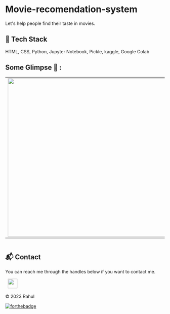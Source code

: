 # Movie-recomendation-system
Let's help people find their taste in movies.
 
## 📌 Tech Stack
HTML, CSS, Python, Jupyter Notebook, Pickle, kaggle, Google Colab

## Some Glimpse 🤩 :
<table>
 <tr>
  <td><img src = "https://res.cloudinary.com/phantomping/image/upload/v1747317586/Github%20Project/ckwu3dmp484apnaxsew9.jpg" width="500"></td>
  <!-- <td><img src = "https://res.cloudinary.com/phantomping/image/upload/v1747293525/nalenbpupbhhfldrkn2w.png" width="500"></td> -->
 </tr>
</table>
<div align="center">
<table>
<tr>
<!-- <td><img src = "https://user-images.githubusercontent.com/108818360/188401020-69357d33-7c60-445e-a438-658bf77fd415.png" width="200"></td>
<td><img src = "https://user-images.githubusercontent.com/108818360/188401033-e5e8a295-d27e-4a86-a3b5-cc90a1ac4460.png" width="200"></td> -->
</table>
</tr>
</div>

<h2>📬 Contact</h2>

You can reach me through the handles below if you want to contact me.

&nbsp;&nbsp;<a href="https://www.linkedin.com/in/g-rahul-871002255/"><img src="https://www.felberpr.com/wp-content/uploads/linkedin-logo.png" width="30"></img></a>

© 2023 Rahul

[![forthebadge](https://forthebadge.com/images/badges/built-with-love.svg)](https://forthebadge.com)

